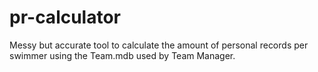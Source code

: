 # pr-calculator

Messy but accurate tool to calculate the amount of personal records per swimmer using the Team.mdb used by Team Manager. 
